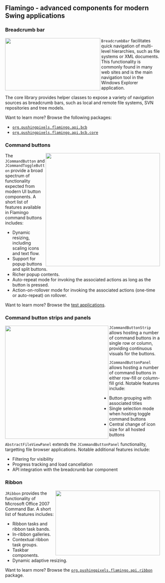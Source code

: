 ## Flamingo - advanced components for modern Swing applications

### Breadcrumb bar

<img src="https://raw.githubusercontent.com/kirill-grouchnikov/radiance/master/docs/images/flamingo/breadcrumb-bar.png" width="310" height="170" border=0 align="left">

`BreadcrumbBar` facilitates quick navigation of multi-level hierarchies, such as file systems or XML documents. This functionality is commonly found in many web sites and is the main navigation tool in the Windows Explorer application.

The core library provides helper classes to expose a variety of navigation sources as breadcrumb bars, such as local and remote file systems, SVN repositories and tree models.

Want to learn more? Browse the following packages:

* [`org.pushingpixels.flamingo.api.bcb`](https://github.com/kirill-grouchnikov/radiance/tree/master/flamingo/src/main/java/org/pushingpixels/flamingo/api/bcb)
* [`org.pushingpixels.flamingo.api.bcb.core`](https://github.com/kirill-grouchnikov/radiance/tree/master/flamingo/src/main/java/org/pushingpixels/flamingo/api/bcb/core)

### Command buttons

<img src="https://raw.githubusercontent.com/kirill-grouchnikov/radiance/master/docs/images/flamingo/command-button.png" width="372" height="367" border=0 align="right">

The `JCommandButton` and `JCommandToggleButton` provide a broad spectrum of functionality expected from modern UI button components. A short list of features available in Flamingo command buttons includes:

* Dynamic resizing, including scaling icons and text flow.
* Support for popup buttons and split buttons.
* Richer popup contents.
* Auto-repeat mode for invoking the associated actions as long as the button is pressed.
* Action-on-rollover mode for invoking the associated actions (one-time or auto-repeat) on rollover.

Want to learn more? Browse the [test applications](https://github.com/kirill-grouchnikov/radiance/tree/master/flamingo-demo/src/main/java/org/pushingpixels/demo/flamingo/common).

### Command button strips and panels

<img src="https://raw.githubusercontent.com/kirill-grouchnikov/radiance/master/docs/images/flamingo/command-button-strip-panel.png" width="336" height="367" border=0 align="left">

`JCommandButtonStrip` allows hosting a number of command buttons in a single row or column, providing continuous visuals for the buttons.

`JCommandButtonPanel` allows hosting a number of command buttons in either row-fill or column-fill grid. Notable features include:

* Button grouping with associated titles
* Single selection mode when hosting toggle command buttons
* Central change of icon size for all hosted buttons

`AbstractFileViewPanel` extends the `JCommandButtonPanel` functionality, targetting file browser applications. Notable additional features include:

* Filtering for visibility
* Progress tracking and load cancellation
* API integration with the breadcrumb bar component

### Ribbon

<img src="https://raw.githubusercontent.com/kirill-grouchnikov/radiance/master/docs/images/flamingo/ribbon.png" width="340" height="210" border=0 align="right">

`JRibbon` provides the functionality of Microsoft Office 2007 Command Bar. A short list of features includes:

* Ribbon tasks and ribbon task bands.
* In-ribbon galleries.
* Contextual ribbon task groups.
* Taskbar components.
* Dynamic adaptive resizing.

Want to learn more? Browse the [`org.pushingpixels.flamingo.api.ribbon`](https://github.com/kirill-grouchnikov/radiance/tree/master/flamingo/src/main/java/org/pushingpixels/flamingo/api/ribbon) package.
